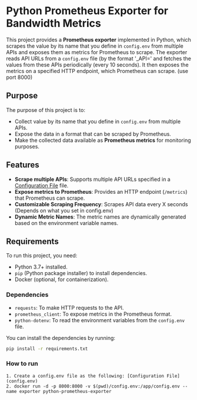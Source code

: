 # Python Prometheus Exporter for Bandwidth Metrics

This project provides a **Prometheus exporter** implemented in Python, which scrapes the value by its name that you define in `config.env` from multiple APIs and exposes them as metrics for Prometheus to scrape. The exporter reads API URLs from a `config.env` file (by the format '<name>_API=<API URL>' and fetches the values from these APIs periodically (every 10 seconds). It then exposes the metrics on a specified HTTP endpoint, which Prometheus can scrape. (use port 8000)

## Purpose

The purpose of this project is to:
- Collect value by its name that you define in `config.env` from multiple APIs.
- Expose the data in a format that can be scraped by Prometheus.
- Make the collected data available as **Prometheus metrics** for monitoring purposes.

## Features

- **Scrape multiple APIs**: Supports multiple API URLs specified in a [Configuration File](config.env) file.
- **Expose metrics to Prometheus**: Provides an HTTP endpoint (`/metrics`) that Prometheus can scrape.
- **Customizable Scraping Frequency**: Scrapes API data every X seconds (Depends on what you set in config.env)
- **Dynamic Metric Names**: The metric names are dynamically generated based on the environment variable names.

## Requirements

To run this project, you need:
- Python 3.7+ installed.
- `pip` (Python package installer) to install dependencies.
- Docker (optional, for containerization).

### Dependencies
- `requests`: To make HTTP requests to the API.
- `prometheus_client`: To expose metrics in the Prometheus format.
- `python-dotenv`: To read the environment variables from the `config.env` file.

You can install the dependencies by running:
```bash
pip install -r requirements.txt
```

### How to run
```
1. Create a config.env file as the following: [Configuration File](config.env)
2. docker run -d -p 8000:8000 -v $(pwd)/config.env:/app/config.env --name exporter python-prometheus-exporter
```